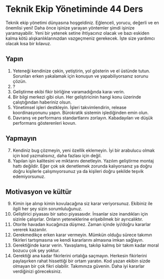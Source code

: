 # Teknik Ekip Yönetiminde 44 Ders

Teknik ekip yönetimi dünyasına hoşgeldiniz. Eğlenceli, yorucu, değerli ve en
önemlisi yeni! Daha önce işinize yarayan yöntemler şimdi işinize yaramayabilir.
Yeni bir yetenek setine ihtiyacınız olacak ve bazı eskiden kalma kötü
alışkanlıklarınızdan vazgeçmeniz gerekecek. İşte size yardımcı olacak kısa bir
kılavuz.

## Yapın

1. Yeteneği kendinize çekin, yetiştirin, yol gösterin ve el üstünde tutun.
   Sorunları erken yakalamak için konuşun ve yapabiliyorsanız sorunu çözün.
2. ?
3. Geliştirme ekibi fikir birliğine varamadığında karaı verin.
4. Bir bilgi merkezi gibi olun. Her geliştiricinin hangi konu üzerinde
   çalıştığından haberiniz olsun.
5. Yönetimsel işleri destkleyin. İşleri takvimlendirin, release koordinasyonunu
   yapın. Bürokratik sistemin işlediğinden emin olun.
6. Davranış ve performans standartlarını zorlayın. Kabadayıları ve düşük
   performans gösterenleri kovun.

## Yapmayın

7. Kendiniz bug çözmeyin, yeni özellik eklemeyin. İyi bir arabulucu olmak için
   kod yazmalısınız, daha fazlası için değil.
8. Yapılan işin kalitesini ve miktarını denetleyin. Yazılım geliştirme montaj
   hattı değildir. Eğer çok sık denetlemek zorunda kalıyorsanız ya doğru doğru
   kişilerle çalışmıyorsunuz ya da kişileri doğru şekilde teşvik edemiyorsunuz.

## Motivasyon ve kültür

9. Kimin işe alınıp kimin kovulacağına siz karar veriyorsunuz. Ekibiniz ile
   ilgili her şey sizin sorumluluğunuz.
10. Geliştirici piyasası bir satıcı piyasasıdır. İnsanlar size inandıkları için
    sizinle çalışırlar. Onların yeteneklerine erişebilmek bir ayrıcalıktır.
11. Otorite havadan kucağınıza düşmez. Zaman içinde iyi/doğru kararlar vererek
    kazanılır.
12. Gerekmedikçe erken karar vermeyin. Mümkün olduğu sürece takımın fikirleri
    tartışmasına ve kendi kararlarını almasına imkan sağlayın.
13. Gerektiğinde karar verin. Yavaşlamış, takılıp kalmış bir takım kadar moral
    bozucu çok şey yoktur.
14. Gerektiği ana kadar fikirlerini ortalığa saçmayın. Herkesin fikirlerini
    paylaşırken rahat hissettiği bir ortam yaratın. Kod yazan ekibin sizde
    olmayan bir çok fikri olabilir. Takımınıza güvenin. Daha iyi kararlar
    verdiğinizi göreceksiniz.
